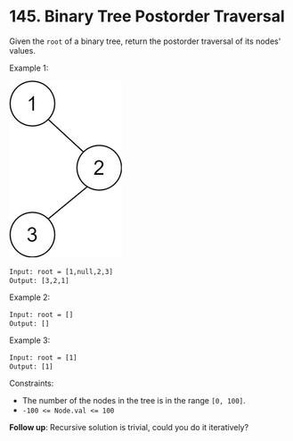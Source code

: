 # 145. Binary Tree Postorder Traversal

Given the `root` of a binary tree, return the postorder traversal of its nodes' values.

Example 1:

![](example_1.png)

    Input: root = [1,null,2,3]
    Output: [3,2,1]

Example 2:

    Input: root = []
    Output: []

Example 3:

    Input: root = [1]
    Output: [1]

Constraints:

- The number of the nodes in the tree is in the range `[0, 100]`.
- `-100 <= Node.val <= 100`

**Follow up**: Recursive solution is trivial, could you do it iteratively?